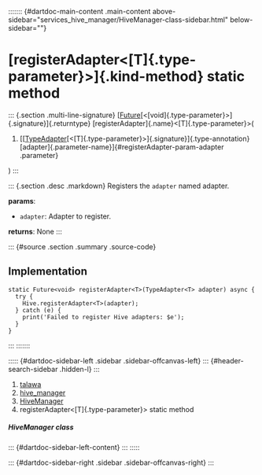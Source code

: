 ::::::: {#dartdoc-main-content .main-content above-sidebar="services_hive_manager/HiveManager-class-sidebar.html" below-sidebar=""}
<div>

# [registerAdapter\<[T]{.type-parameter}\>]{.kind-method} static method

</div>

::: {.section .multi-line-signature}
[[Future](https://api.flutter.dev/flutter/dart-core/Future-class.html)[\<[void]{.type-parameter}\>]{.signature}]{.returntype}
[registerAdapter]{.name}\<[T]{.type-parameter}\>(

1.  [[[TypeAdapter](https://pub.dev/documentation/hive/2.2.3/hive/TypeAdapter-class.html)[\<[T]{.type-parameter}\>]{.signature}]{.type-annotation}
    [adapter]{.parameter-name}]{#registerAdapter-param-adapter
    .parameter}

)
:::

::: {.section .desc .markdown}
Registers the `adapter` named adapter.

**params**:

-   `adapter`: Adapter to register.

**returns**: None
:::

::: {#source .section .summary .source-code}
## Implementation

``` language-dart
static Future<void> registerAdapter<T>(TypeAdapter<T> adapter) async {
  try {
    Hive.registerAdapter<T>(adapter);
  } catch (e) {
    print('Failed to register Hive adapters: $e');
  }
}
```
:::
:::::::

::::: {#dartdoc-sidebar-left .sidebar .sidebar-offcanvas-left}
::: {#header-search-sidebar .hidden-l}
:::

1.  [talawa](../../index.html)
2.  [hive_manager](../../services_hive_manager/)
3.  [HiveManager](../../services_hive_manager/HiveManager-class.html)
4.  registerAdapter\<[T]{.type-parameter}\> static method

##### HiveManager class

::: {#dartdoc-sidebar-left-content}
:::
:::::

::: {#dartdoc-sidebar-right .sidebar .sidebar-offcanvas-right}
:::
